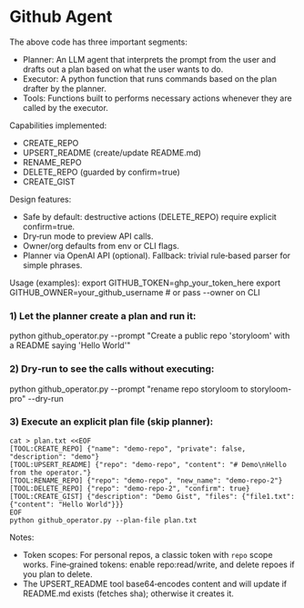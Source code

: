 # Github Agent

The above code has three important segments:
* Planner: An LLM agent that interprets the prompt from the user and drafts out a plan based on what the user wants to do.
* Executor: A python function that runs commands based on the plan drafter by the planner.
* Tools: Functions built to performs necessary actions whenever they are called by the executor.

Capabilities implemented:
- CREATE_REPO
- UPSERT_README (create/update README.md)
- RENAME_REPO
- DELETE_REPO (guarded by confirm=true)
- CREATE_GIST

Design features:
- Safe by default: destructive actions (DELETE_REPO) require explicit confirm=true.
- Dry‑run mode to preview API calls.
- Owner/org defaults from env or CLI flags.
- Planner via OpenAI API (optional). Fallback: trivial rule‑based parser for simple phrases.

Usage (examples):
  export GITHUB_TOKEN=ghp_your_token_here
  export GITHUB_OWNER=your_github_username  # or pass --owner on CLI

  ### 1) Let the planner create a plan and run it:
  python github_operator.py --prompt "Create a public repo 'storyloom' with a README saying 'Hello World'"

  ### 2) Dry‑run to see the calls without executing:
  python github_operator.py --prompt "rename repo storyloom to storyloom-pro" --dry-run

  ### 3) Execute an explicit plan file (skip planner):
  ```
  cat > plan.txt <<EOF
  [TOOL:CREATE_REPO] {"name": "demo-repo", "private": false, "description": "demo"}
  [TOOL:UPSERT_README] {"repo": "demo-repo", "content": "# Demo\nHello from the operator."}
  [TOOL:RENAME_REPO] {"repo": "demo-repo", "new_name": "demo-repo-2"}
  [TOOL:DELETE_REPO] {"repo": "demo-repo-2", "confirm": true}
  [TOOL:CREATE_GIST] {"description": "Demo Gist", "files": {"file1.txt": {"content": "Hello World"}}}
  EOF
  python github_operator.py --plan-file plan.txt
```

Notes:
- Token scopes: For personal repos, a classic token with `repo` scope works. Fine‑grained tokens: enable repo:read/write, and delete repoes if you plan to delete.
- The UPSERT_README tool base64‑encodes content and will update if README.md exists (fetches sha); otherwise it creates it.
